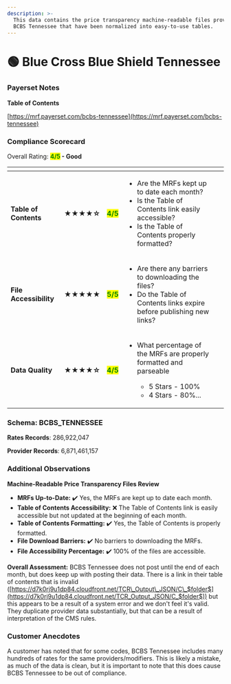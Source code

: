 ```yaml
---
description: >-
  This data contains the price transparency machine-readable files provided by
  BCBS Tennessee that have been normalized into easy-to-use tables.
---
```


# 🟢 Blue Cross Blue Shield Tennessee

### Payerset Notes

**Table of Contents**

[https://mrf.payerset.com/bcbs-tennessee](https://mrf.payerset.com/bcbs-tennessee)

### Compliance Scorecard

Overall Rating: <mark style="color:green;">**4/5**</mark>**&#x20;- Good**

<table data-view="cards"><thead><tr><th></th><th></th><th></th><th></th><th data-hidden data-card-cover data-type="files"></th></tr></thead><tbody><tr><td><strong>Table of Contents</strong></td><td><strong>★★★★☆</strong></td><td><mark style="color:green;"><strong>4/5</strong></mark></td><td><ul><li>Are the MRFs kept up to date each month? </li><li>Is the Table of Contents link easily accessible?</li><li>Is the Table of Contents properly formatted?</li></ul></td><td></td></tr><tr><td><strong>File Accessibility</strong></td><td><strong>★★★★★</strong></td><td><mark style="color:green;"><strong>5/5</strong></mark></td><td><ul><li>Are there any barriers to downloading the files?</li><li>Do the Table of Contents links expire before publishing new links?</li></ul></td><td></td></tr><tr><td><strong>Data Quality</strong></td><td><strong>★★★★☆</strong></td><td><mark style="color:green;"><strong>4/5</strong></mark></td><td><ul><li><p>What percentage of the MRFs are properly formatted and parseable</p><ul><li>5 Stars - 100%</li><li>4 Stars - 80%...</li></ul></li></ul></td><td></td></tr></tbody></table>

### Schema: BCBS\_TENNESSEE

**Rates Records**: 286,922,047

**Provider Records**: 6,871,461,157

### Additional Observations

**Machine-Readable Price Transparency Files Review**

* **MRFs Up-to-Date:** ✔️ Yes, the MRFs are kept up to date each month.
* **Table of Contents Accessibility:**  ❌ The Table of Contents link is easily accessible but not updated at the beginning of each month.
* **Table of Contents Formatting:** ✔️ Yes, the Table of Contents is properly formatted.
* **File Download Barriers:** ✔️ No barriers to downloading the MRFs.
* **File Accessibility Percentage:** ✔️ 100% of the files are accessible.

**Overall Assessment:** BCBS Tennessee does not post until the end of each month, but does keep up with posting their data. There is a link in their table of contents that is invalid ([https://d7k0rj9u1dp84.cloudfront.net/TCR\_Output\_JSON/C\_$folder$](https://d7k0rj9u1dp84.cloudfront.net/TCR_Output_JSON/C_$folder$)) but this appears to be a result of a system error and we don't feel it's valid. They duplicate provider data substantially, but that can be a result of interpretation of the CMS rules.

### Customer Anecdotes

A customer has noted that for some codes, BCBS Tennessee includes many hundreds of rates for the same providers/modifiers. This is likely a mistake, as much of the data is clean, but it is important to note that this does cause BCBS Tennessee to be out of compliance.
